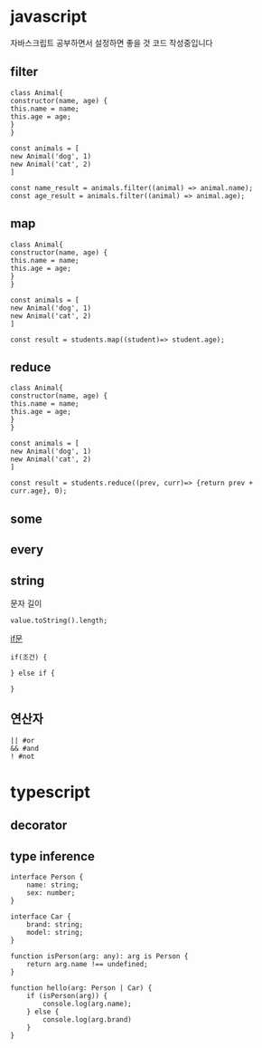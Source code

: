 # javascript

자바스크립트 공부하면서 설정하면 좋을 것 코드 작성중입니다

## filter

    
    class Animal{
    constructor(name, age) {
    this.name = name;
    this.age = age;
    }
    }
    
    const animals = [
    new Animal('dog', 1)
    new Animal('cat', 2)
    ]
    
    const name_result = animals.filter((animal) => animal.name);
    const age_result = animals.filter((animal) => animal.age);
    

## map

    class Animal{
    constructor(name, age) {
    this.name = name;
    this.age = age;
    }
    }
    
    const animals = [
    new Animal('dog', 1)
    new Animal('cat', 2)
    ]
    
    const result = students.map((student)=> student.age);


## reduce

    class Animal{
    constructor(name, age) {
    this.name = name;
    this.age = age;
    }
    }
    
    const animals = [
    new Animal('dog', 1)
    new Animal('cat', 2)
    ]
    
    const result = students.reduce((prev, curr)=> {return prev + curr.age}, 0);


## some


## every


## string
문자 길이

    value.toString().length;
    
[if문](https://github.com/bigstones/javascript-typescript/blob/main/if.js)
    
    if(조건) {
    
    } else if {
    
    }

## 연산자

    || #or
    && #and
    ! #not


# typescript

## decorator

## type inference

    interface Person {
        name: string;
        sex: number;
    }

    interface Car {
        brand: string;
        model: string;
    }

    function isPerson(arg: any): arg is Person {
        return arg.name !== undefined;
    }

    function hello(arg: Person | Car) {
        if (isPerson(arg)) {
            console.log(arg.name);
        } else {
            console.log(arg.brand)
        }
    }
    
